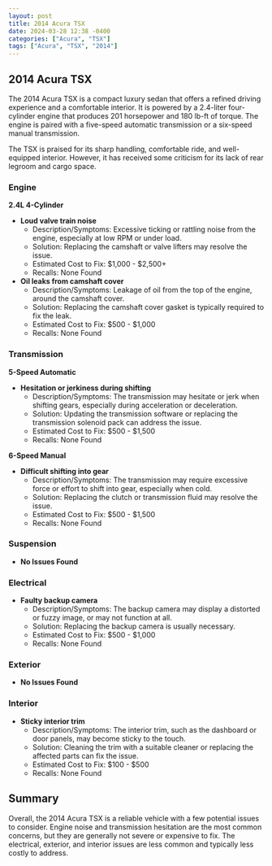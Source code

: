 ```yaml
---
layout: post
title: 2014 Acura TSX
date: 2024-03-28 12:38 -0400
categories: ["Acura", "TSX"]
tags: ["Acura", "TSX", "2014"]
---
```

## 2014 Acura TSX

The 2014 Acura TSX is a compact luxury sedan that offers a refined driving experience and a comfortable interior. It is powered by a 2.4-liter four-cylinder engine that produces 201 horsepower and 180 lb-ft of torque. The engine is paired with a five-speed automatic transmission or a six-speed manual transmission.

The TSX is praised for its sharp handling, comfortable ride, and well-equipped interior. However, it has received some criticism for its lack of rear legroom and cargo space.

### Engine

**2.4L 4-Cylinder**

* **Loud valve train noise**
  * Description/Symptoms: Excessive ticking or rattling noise from the engine, especially at low RPM or under load.
  * Solution: Replacing the camshaft or valve lifters may resolve the issue.
  * Estimated Cost to Fix: $1,000 - $2,500+
  * Recalls: None Found
* **Oil leaks from camshaft cover**
  * Description/Symptoms: Leakage of oil from the top of the engine, around the camshaft cover.
  * Solution: Replacing the camshaft cover gasket is typically required to fix the leak.
  * Estimated Cost to Fix: $500 - $1,000
  * Recalls: None Found

### Transmission

**5-Speed Automatic**

* **Hesitation or jerkiness during shifting**
  * Description/Symptoms: The transmission may hesitate or jerk when shifting gears, especially during acceleration or deceleration.
  * Solution: Updating the transmission software or replacing the transmission solenoid pack can address the issue.
  * Estimated Cost to Fix: $500 - $1,500
  * Recalls: None Found

**6-Speed Manual**

* **Difficult shifting into gear**
  * Description/Symptoms: The transmission may require excessive force or effort to shift into gear, especially when cold.
  * Solution: Replacing the clutch or transmission fluid may resolve the issue.
  * Estimated Cost to Fix: $500 - $1,500
  * Recalls: None Found

### Suspension

* **No Issues Found**

### Electrical

* **Faulty backup camera**
  * Description/Symptoms: The backup camera may display a distorted or fuzzy image, or may not function at all.
  * Solution: Replacing the backup camera is usually necessary.
  * Estimated Cost to Fix: $500 - $1,000
  * Recalls: None Found

### Exterior

* **No Issues Found**

### Interior

* **Sticky interior trim**
  * Description/Symptoms: The interior trim, such as the dashboard or door panels, may become sticky to the touch.
  * Solution: Cleaning the trim with a suitable cleaner or replacing the affected parts can fix the issue.
  * Estimated Cost to Fix: $100 - $500
  * Recalls: None Found

## Summary

Overall, the 2014 Acura TSX is a reliable vehicle with a few potential issues to consider. Engine noise and transmission hesitation are the most common concerns, but they are generally not severe or expensive to fix. The electrical, exterior, and interior issues are less common and typically less costly to address.
